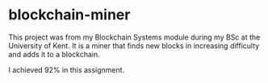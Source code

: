 # blockchain-miner

This project was from my Blockchain Systems module during my BSc at the University of Kent. It is a miner that finds new blocks in increasing difficulty and adds it to a blockchain. 

I achieved 92% in this assignment.
